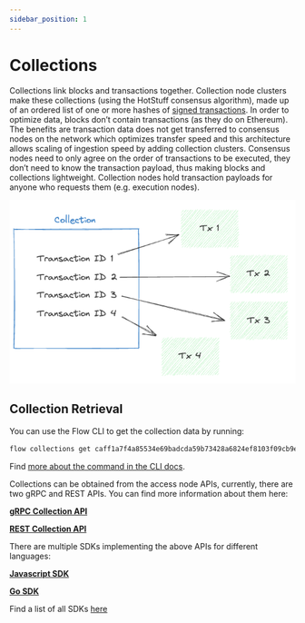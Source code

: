 ```yaml
---
sidebar_position: 1
---
```


# Collections

Collections link blocks and transactions together. Collection node clusters make these collections (using the HotStuff consensus algorithm), made up of an ordered list of one or more hashes of [signed transactions](./transactions.md). In order to optimize data, blocks don’t contain transactions (as they do on Ethereum). The benefits are transaction data does not get transferred to consensus nodes on the network which optimizes transfer speed and this architecture allows scaling of ingestion speed by adding collection clusters. Consensus nodes need to only agree on the order of transactions to be executed, they don’t need to know the transaction payload, thus making blocks and collections lightweight. Collection nodes hold transaction payloads for anyone who requests them (e.g. execution nodes). 

![Screenshot 2023-08-17 at 19.50.39.png](_collection_images/Screenshot_2023-08-17_at_19.50.39.png)

## Collection Retrieval

You can use the Flow CLI to get the collection data by running:

```sh
flow collections get caff1a7f4a85534e69badcda59b73428a6824ef8103f09cb9eaeaa216c7d7d3f -n mainnet
```

Find [more about the command in the CLI docs](../tools/toolchains/flow-cli/get-flow-data/get-collections.md).

Collections can be obtained from the access node APIs, currently, there are two gRPC and REST APIs. You can find more information about them here:

[**gRPC Collection API**](../building-on-flow/run-and-secure/nodes/access-api.mdx#collections)

[**REST Collection API**](/http-api#tag/Collections)

There are multiple SDKs implementing the above APIs for different languages:

[**Javascript SDK**](../tools/clients/fcl-js/index.md)

[**Go SDK**](../tools/clients/flow-go-sdk/index.mdx)

Find a list of all SDKs [here](../tools/clients/index.md)
